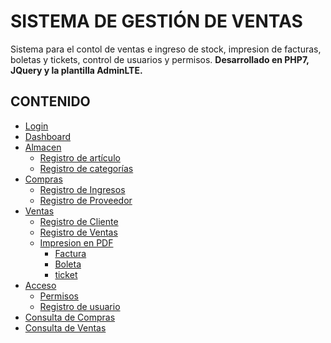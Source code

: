 # SISTEMA DE GESTIÓN DE VENTAS
Sistema para el contol de ventas e ingreso de stock, impresion de facturas, boletas y tickets, control de usuarios y permisos. **Desarrollado en PHP7, JQuery y la plantilla AdminLTE.**

## CONTENIDO
* [Login](#login)
* [Dashboard](#dashboard)
* [Almacen]()
	- [Registro de artículo](#registro-de-artículos)
	- [Registro de categorías](#registro-de-categoria)
* [Compras]()
	- [Registro de Ingresos](#registro-ingreso)
	- [Registro de Proveedor](#registro-proveedor)
* [Ventas]()
	- [Registro de Cliente](#registro-cliente)
	- [Registro de Ventas](#registro-ventas)
	- [Impresion en PDF]()
		- [Factura](#factura)
		- [Boleta](#boleta)
		- [ticket](#ticket)
* [Acceso]()
	- [Permisos](#lista-permiso)
	- [Registro de usuario](#registro-usuario)
* [Consulta de Compras](#consulta-compra)
* [Consulta de Ventas](#consulta-venta)
